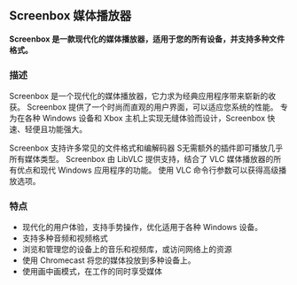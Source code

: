 <!-- Markdown version of store listing for localization. -->
<!-- Feel free to adapt or modify key points if necessary. -->
## Screenbox 媒体播放器

**Screenbox 是一款现代化的媒体播放器，适用于您的所有设备，并支持多种文件格式。**

### 描述

Screenbox 是一个现代化的媒体播放器，它力求为经典应用程序带来崭新的收获。 Screenbox 提供了一个时尚而直观的用户界面，可以适应您系统的性能。 专为在各种 Windows 设备和 Xbox 主机上实现无缝体验而设计，Screenbox 快速、轻便且功能强大。

Screenbox 支持许多常见的文件格式和编解码器 S无需额外的插件即可播放几乎所有媒体类型。 Screenbox 由 LibVLC 提供支持，结合了 VLC 媒体播放器的所有优点和现代 Windows 应用程序的功能。 使用 VLC 命令行参数可以获得高级播放选项。

### 特点

- 现代化的用户体验，支持手势操作，优化适用于各种 Windows 设备。
- 支持多种音频和视频格式
- 浏览和管理您的设备上的音乐和视频库，或访问网络上的资源
- 使用 Chromecast 将您的媒体投放到多种设备上。
- 使用画中画模式，在工作的同时享受媒体
